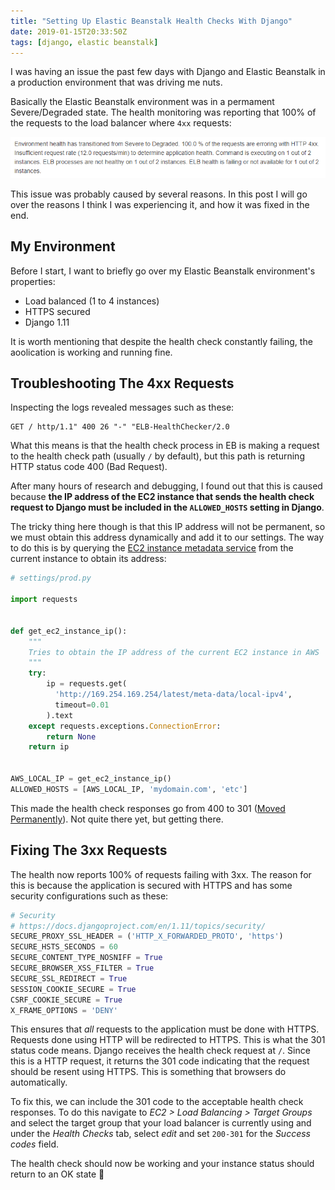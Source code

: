 ```yaml
---
title: "Setting Up Elastic Beanstalk Health Checks With Django"
date: 2019-01-15T20:33:50Z
tags: [django, elastic beanstalk]
---
```


I was having an issue the past few days with Django and Elastic Beanstalk in a production environment that was driving me nuts.

Basically the Elastic Beanstalk environment was in a permament Severe/Degraded state. The health monitoring was reporting that 100% of the requests to the load balancer where `4xx` requests:

![Elastic Beanstalk 4xx requests](/posts/setting-up-elastic-beanstalk-health-checks-with-django/eb_unhealthy_400_requests.png)

This issue was probably caused by several reasons. In this post I will go over the reasons I think I was experiencing it, and how it was fixed in the end.

<!--more-->

## My Environment

Before I start, I want to briefly go over my Elastic Beanstalk environment's properties:

- Load balanced (1 to 4 instances)
- HTTPS secured
- Django 1.11

It is worth mentioning that despite the health check constantly failing, the aoolication is working and running fine.

## Troubleshooting The 4xx Requests

Inspecting the logs revealed messages such as these:

```
GET / http/1.1" 400 26 "-" "ELB-HealthChecker/2.0
```

What this means is that the health check process in EB is making a request to the health check path (usually `/` by default), but this path is returning HTTP status code 400 (Bad Request).

After many hours of research and debugging, I found out that this is caused because **the IP address of the EC2 instance that sends the health check request to Django must be included in the `ALLOWED_HOSTS` setting in Django**.

The tricky thing here though is that this IP address will not be permanent, so we must obtain this address dynamically and add it to our settings. The way to do this is by querying the [EC2 instance metadata service](https://docs.aws.amazon.com/AWSEC2/latest/UserGuide/ec2-instance-metadata.html) from the current instance to obtain its address:

```python
# settings/prod.py

import requests


def get_ec2_instance_ip():
    """
    Tries to obtain the IP address of the current EC2 instance in AWS
    """
    try:
        ip = requests.get(
          'http://169.254.169.254/latest/meta-data/local-ipv4',
          timeout=0.01
        ).text
    except requests.exceptions.ConnectionError:
        return None
    return ip


AWS_LOCAL_IP = get_ec2_instance_ip()
ALLOWED_HOSTS = [AWS_LOCAL_IP, 'mydomain.com', 'etc']
```

This made the health check responses go from 400 to 301 ([Moved Permanently](https://en.wikipedia.org/wiki/HTTP_301)). Not quite there yet, but getting there.

## Fixing The 3xx Requests

The health now reports 100% of requests failing with 3xx. The reason for this is because the application is secured with HTTPS and has some security configurations such as these:

```python
# Security
# https://docs.djangoproject.com/en/1.11/topics/security/
SECURE_PROXY_SSL_HEADER = ('HTTP_X_FORWARDED_PROTO', 'https')
SECURE_HSTS_SECONDS = 60
SECURE_CONTENT_TYPE_NOSNIFF = True
SECURE_BROWSER_XSS_FILTER = True
SECURE_SSL_REDIRECT = True
SESSION_COOKIE_SECURE = True
CSRF_COOKIE_SECURE = True
X_FRAME_OPTIONS = 'DENY'
```

This ensures that _all_ requests to the application must be done with HTTPS. Requests done using HTTP will be redirected to HTTPS. This is what the 301 status code means. Django receives the health check request at `/`. Since this is a HTTP request, it returns the 301 code indicating that the request should be resent using HTTPS. This is something that browsers do automatically.

To fix this, we can include the 301 code to the acceptable health check responses. To do this navigate to _EC2 > Load Balancing > Target Groups_ and select the target group that your load balancer is currently using and under the _Health Checks_ tab, select _edit_ and set `200-301` for the _Success codes_ field.

The health check should now be working and your instance status should return to an OK state :tada:
